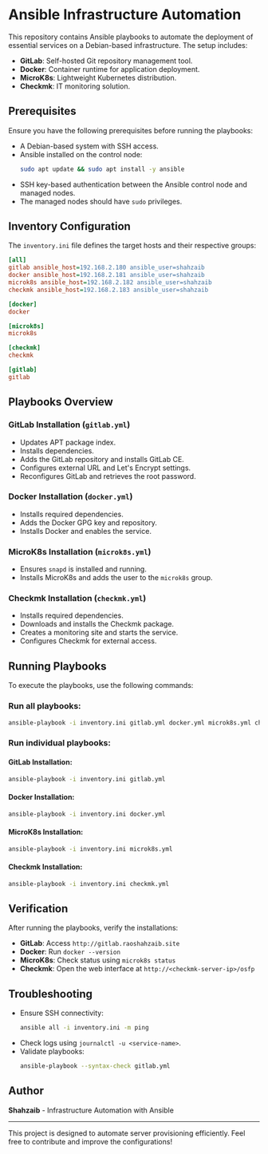 # Ansible Infrastructure Automation

This repository contains Ansible playbooks to automate the deployment of essential services on a Debian-based infrastructure. The setup includes:

- **GitLab**: Self-hosted Git repository management tool.
- **Docker**: Container runtime for application deployment.
- **MicroK8s**: Lightweight Kubernetes distribution.
- **Checkmk**: IT monitoring solution.

## Prerequisites

Ensure you have the following prerequisites before running the playbooks:

- A Debian-based system with SSH access.
- Ansible installed on the control node:
  ```sh
  sudo apt update && sudo apt install -y ansible
  ```
- SSH key-based authentication between the Ansible control node and managed nodes.
- The managed nodes should have `sudo` privileges.

## Inventory Configuration

The `inventory.ini` file defines the target hosts and their respective groups:

```ini
[all]
gitlab ansible_host=192.168.2.180 ansible_user=shahzaib
docker ansible_host=192.168.2.181 ansible_user=shahzaib
microk8s ansible_host=192.168.2.182 ansible_user=shahzaib
checkmk ansible_host=192.168.2.183 ansible_user=shahzaib

[docker]
docker

[microk8s]
microk8s

[checkmk]
checkmk

[gitlab]
gitlab
```

## Playbooks Overview

### GitLab Installation (`gitlab.yml`)
- Updates APT package index.
- Installs dependencies.
- Adds the GitLab repository and installs GitLab CE.
- Configures external URL and Let's Encrypt settings.
- Reconfigures GitLab and retrieves the root password.

### Docker Installation (`docker.yml`)
- Installs required dependencies.
- Adds the Docker GPG key and repository.
- Installs Docker and enables the service.

### MicroK8s Installation (`microk8s.yml`)
- Ensures `snapd` is installed and running.
- Installs MicroK8s and adds the user to the `microk8s` group.

### Checkmk Installation (`checkmk.yml`)
- Installs required dependencies.
- Downloads and installs the Checkmk package.
- Creates a monitoring site and starts the service.
- Configures Checkmk for external access.

## Running Playbooks

To execute the playbooks, use the following commands:

### Run all playbooks:
```sh
ansible-playbook -i inventory.ini gitlab.yml docker.yml microk8s.yml checkmk.yml
```

### Run individual playbooks:

#### GitLab Installation:
```sh
ansible-playbook -i inventory.ini gitlab.yml
```

#### Docker Installation:
```sh
ansible-playbook -i inventory.ini docker.yml
```

#### MicroK8s Installation:
```sh
ansible-playbook -i inventory.ini microk8s.yml
```

#### Checkmk Installation:
```sh
ansible-playbook -i inventory.ini checkmk.yml
```

## Verification

After running the playbooks, verify the installations:

- **GitLab**: Access `http://gitlab.raoshahzaib.site`
- **Docker**: Run `docker --version`
- **MicroK8s**: Check status using `microk8s status`
- **Checkmk**: Open the web interface at `http://<checkmk-server-ip>/osfp`

## Troubleshooting

- Ensure SSH connectivity:
  ```sh
  ansible all -i inventory.ini -m ping
  ```
- Check logs using `journalctl -u <service-name>`.
- Validate playbooks:
  ```sh
  ansible-playbook --syntax-check gitlab.yml
  ```

## Author
**Shahzaib** - Infrastructure Automation with Ansible

---
This project is designed to automate server provisioning efficiently. Feel free to contribute and improve the configurations!

